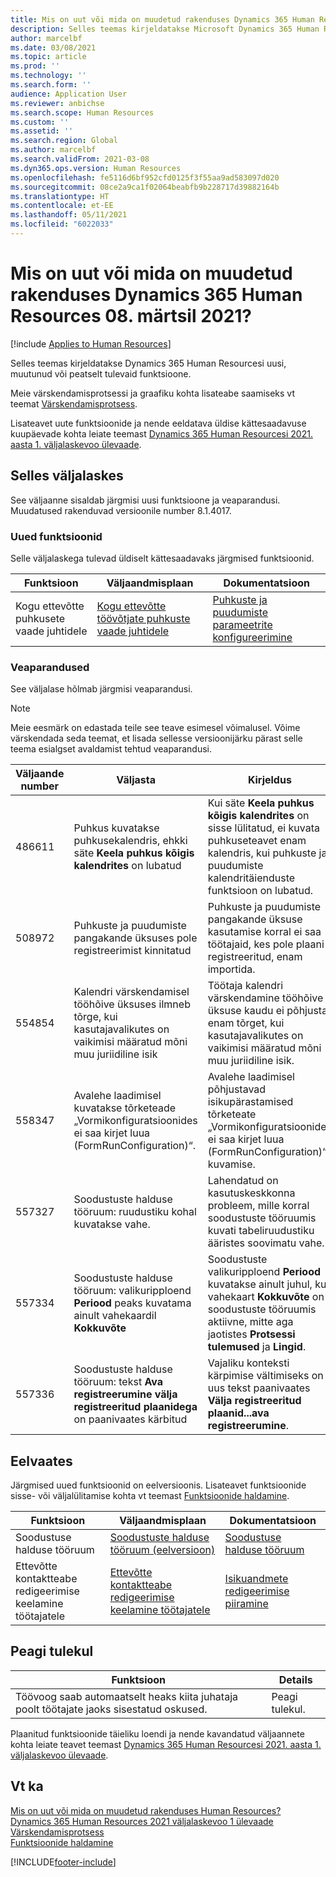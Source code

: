 ```yaml
---
title: Mis on uut või mida on muudetud rakenduses Dynamics 365 Human Resources 8. märtsil 2021?
description: Selles teemas kirjeldatakse Microsoft Dynamics 365 Human Resourcesi 8. märtsil 2021 lisatud uusi või muudetud funktsioone.
author: marcelbf
ms.date: 03/08/2021
ms.topic: article
ms.prod: ''
ms.technology: ''
ms.search.form: ''
audience: Application User
ms.reviewer: anbichse
ms.search.scope: Human Resources
ms.custom: ''
ms.assetid: ''
ms.search.region: Global
ms.author: marcelbf
ms.search.validFrom: 2021-03-08
ms.dyn365.ops.version: Human Resources
ms.openlocfilehash: fe5116d6bf952cfd0125f3f55aa9ad583097d020
ms.sourcegitcommit: 08ce2a9ca1f02064beabfb9b228717d39882164b
ms.translationtype: HT
ms.contentlocale: et-EE
ms.lasthandoff: 05/11/2021
ms.locfileid: "6022033"
---
```

# <a name="whats-new-or-changed-in-dynamics-365-human-resources-march-08-2021"></a>Mis on uut või mida on muudetud rakenduses Dynamics 365 Human Resources 08. märtsil 2021?

[!include [Applies to Human Resources](../includes/applies-to-hr.md)]

Selles teemas kirjeldatakse Dynamics 365 Human Resourcesi uusi, muutunud või peatselt tulevaid funktsioone.

Meie värskendamisprotsessi ja graafiku kohta lisateabe saamiseks vt teemat [Värskendamisprotsess](hr-admin-setup-update-process.md).

Lisateavet uute funktsioonide ja nende eeldatava üldise kättesaadavuse kuupäevade kohta leiate teemast [Dynamics 365 Human Resourcesi 2021. aasta 1. väljalaskevoo ülevaade](/dynamics365-release-plan/2021wave1/human-resources/dynamics365-human-resources/).

## <a name="in-this-release"></a>Selles väljalaskes

See väljaanne sisaldab järgmisi uusi funktsioone ja veaparandusi. Muudatused rakenduvad versioonile number 8.1.4017.

### <a name="new-features"></a>Uued funktsioonid

Selle väljalaskega tulevad üldiselt kättesaadavaks järgmised funktsioonid.

| Funktsioon | Väljaandmisplaan | Dokumentatsioon |
| --- | --- | --- |
| Kogu ettevõtte puhkusete vaade juhtidele | [Kogu ettevõtte töövõtjate puhkuste vaade juhtidele](/dynamics365-release-plan/2020wave2/human-resources/dynamics365-human-resources/cross-company-view-employee-leave-managers) | [Puhkuste ja puudumiste parameetrite konfigureerimine](./hr-leave-and-absence-parameters.md) |

### <a name="bug-fixes"></a>Veaparandused

See väljalase hõlmab järgmisi veaparandusi.

> [!NOTE]
> Meie eesmärk on edastada teile see teave esimesel võimalusel. Võime värskendada seda teemat, et lisada sellesse versioonijärku pärast selle teema esialgset avaldamist tehtud veaparandusi.

| Väljaande number | Väljasta |  Kirjeldus |
| --- | --- | --- |
| 486611 | Puhkus kuvatakse puhkusekalendris, ehkki säte **Keela puhkus kõigis kalendrites** on lubatud | Kui säte **Keela puhkus kõigis kalendrites** on sisse lülitatud, ei kuvata puhkuseteavet enam kalendris, kui puhkuste ja puudumiste kalendritäienduste funktsioon on lubatud.|
| 508972 | Puhkuste ja puudumiste pangakande üksuses pole registreerimist kinnitatud | Puhkuste ja puudumiste pangakande üksuse kasutamise korral ei saa töötajaid, kes pole plaani registreeritud, enam importida. |
| 554854 | Kalendri värskendamisel tööhõive üksuses ilmneb tõrge, kui kasutajavalikutes on vaikimisi määratud mõni muu juriidiline isik | Töötaja kalendri värskendamine tööhõive üksuse kaudu ei põhjusta enam tõrget, kui kasutajavalikutes on vaikimisi määratud mõni muu juriidiline isik. |
| 558347 | Avalehe laadimisel kuvatakse tõrketeade „Vormikonfiguratsioonides ei saa kirjet luua (FormRunConfiguration)“. | Avalehe laadimisel põhjustavad isikupärastamised tõrketeate „Vormikonfiguratsioonides ei saa kirjet luua (FormRunConfiguration)“ kuvamise. |
| 557327 | Soodustuste halduse tööruum: ruudustiku kohal kuvatakse vahe. | Lahendatud on kasutuskeskkonna probleem, mille korral soodustuste tööruumis kuvati tabeliruudustiku ääristes soovimatu vahe. |
| 557334 | Soodustuste halduse tööruum: valikuripploend **Periood** peaks kuvatama ainult vahekaardil **Kokkuvõte** | Soodustuste valikuripploend **Periood** kuvatakse ainult juhul, kui vahekaart **Kokkuvõte** on soodustuste tööruumis aktiivne, mitte aga jaotistes **Protsessi tulemused** ja **Lingid**. |
| 557336 | Soodustuste halduse tööruum: tekst **Ava registreerumine välja registreeritud plaanidega** on paanivaates kärbitud | Vajaliku konteksti kärpimise vältimiseks on uus tekst paanivaates **Välja registreeritud plaanid...ava registreerumine**. |

## <a name="in-preview"></a>Eelvaates

Järgmised uued funktsioonid on eelversioonis. Lisateavet funktsioonide sisse- või väljalülitamise kohta vt teemast [Funktsioonide haldamine](hr-admin-manage-features.md).

| Funktsioon | Väljaandmisplaan | Dokumentatsioon |
| --- | --- | --- |
| Soodustuse halduse tööruum | [Soodustuste halduse tööruum (eelversioon)](/dynamics365-release-plan/2020wave2/human-resources/dynamics365-human-resources/benefits-management-workspace) | [Soodustuse halduse tööruum](hr-benefits-management-workspace.md) |
| Ettevõtte kontaktteabe redigeerimise keelamine töötajatele | [Ettevõtte kontaktteabe redigeerimise keelamine töötajatele](/dynamics365-release-plan/2020wave2/human-resources/dynamics365-human-resources/restrict-employees-editing-business-contact-details) | [Isikuandmete redigeerimise piiramine](hr-employee-self-service-restrict-editing.md)|

## <a name="coming-soon"></a>Peagi tulekul

| Funktsioon | Details |
| --- | --- |
| Töövoog saab automaatselt heaks kiita juhataja poolt töötajate jaoks sisestatud oskused. | Peagi tulekul. |

Plaanitud funktsioonide täieliku loendi ja nende kavandatud väljaannete kohta leiate teavet teemast [Dynamics 365 Human Resourcesi 2021. aasta 1. väljalaskevoo ülevaade](/dynamics365-release-plan/2021wave1/human-resources/dynamics365-human-resources/).

## <a name="see-also"></a>Vt ka

[Mis on uut või mida on muudetud rakenduses Human Resources?](hr-admin-whats-new.md)</br>
[Dynamics 365 Human Resources 2021 väljalaskevoo 1 ülevaade](/dynamics365-release-plan/2021wave1/human-resources/dynamics365-human-resources/)</br>
[Värskendamisprotsess](hr-admin-setup-update-process.md)</br>
[Funktsioonide haldamine](hr-admin-manage-features.md)


[!INCLUDE[footer-include](../includes/footer-banner.md)]
